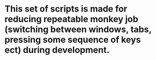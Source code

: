 # This set of scripts is made for reducing repeatable monkey job (switching between windows, tabs, pressing some sequence of keys ect) during development. 
